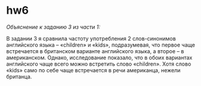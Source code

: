 # hw6
_Объяснение к заданию 3 из части 1:_

В задании 3 я сравнила частоту употребления 2 слов-синонимов английского языка – «children» и «kids», подразумевая, что первое чаще встречается в британском варианте английского языка, а второе – в американском. Однако, исследование показало, что в обоих вариантах английского чаще всего можно встретить слово «children». Хотя слово «kids» само по себе чаще встречается в речи американца, нежели британца.
